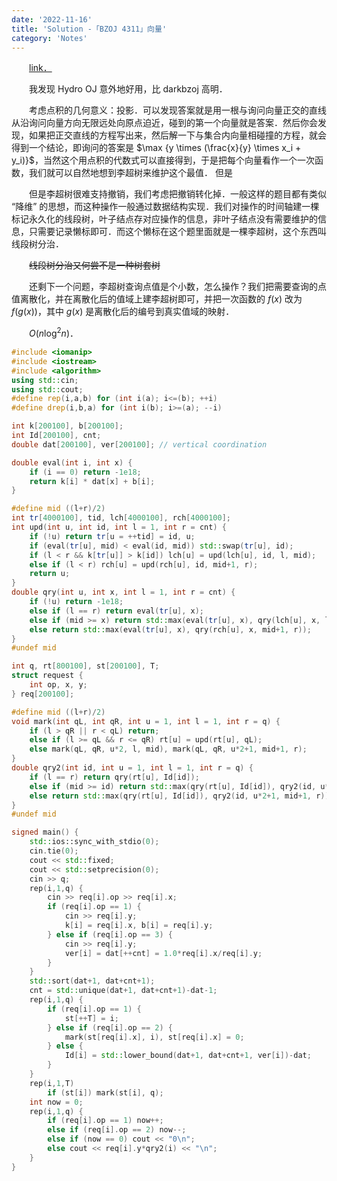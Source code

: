 ```yaml
---
date: '2022-11-16'
title: 'Solution -「BZOJ 4311」向量'
category: 'Notes'
---
```


&emsp;&emsp;[link．](https://hydro.ac/d/bzoj/p/4311)

&emsp;&emsp;我发现 Hydro OJ 意外地好用，比 darkbzoj 高明．

&emsp;&emsp;考虑点积的几何意义：投影．可以发现答案就是用一根与询问向量正交的直线从沿询问向量方向无限远处向原点迫近，碰到的第一个向量就是答案．然后你会发现，如果把正交直线的方程写出来，然后解一下与集合内向量相碰撞的方程，就会得到一个结论，即询问的答案是 $\max {y \times (\frac{x}{y} \times x_i + y_i)}$，当然这个用点积的代数式可以直接得到，于是把每个向量看作一个一次函数，我们就可以自然地想到李超树来维护这个最值．
但是

&emsp;&emsp;但是李超树很难支持撤销，我们考虑把撤销转化掉．一般这样的题目都有类似 “降维” 的思想，而这种操作一般通过数据结构实现．我们对操作的时间轴建一棵标记永久化的线段树，叶子结点存对应操作的信息，非叶子结点没有需要维护的信息，只需要记录懒标即可．而这个懒标在这个题里面就是一棵李超树，这个东西叫线段树分治．

&emsp;&emsp;~~线段树分治又何尝不是一种树套树~~

&emsp;&emsp;还剩下一个问题，李超树查询点值是个小数，怎么操作？我们把需要查询的点值离散化，并在离散化后的值域上建李超树即可，并把一次函数的 $f(x)$ 改为 $f(g(x))$，其中 $g(x)$ 是离散化后的编号到真实值域的映射．

&emsp;&emsp;$O(n \log^2 n)$．

```cpp
#include <iomanip>
#include <iostream>
#include <algorithm>
using std::cin;
using std::cout;
#define rep(i,a,b) for (int i(a); i<=(b); ++i)
#define drep(i,b,a) for (int i(b); i>=(a); --i)

int k[200100], b[200100];
int Id[200100], cnt;
double dat[200100], ver[200100]; // vertical coordination

double eval(int i, int x) {
    if (i == 0) return -1e18;
    return k[i] * dat[x] + b[i];
}

#define mid ((l+r)/2)
int tr[4000100], tid, lch[4000100], rch[4000100];
int upd(int u, int id, int l = 1, int r = cnt) {
    if (!u) return tr[u = ++tid] = id, u;
    if (eval(tr[u], mid) < eval(id, mid)) std::swap(tr[u], id);
    if (l < r && k[tr[u]] > k[id]) lch[u] = upd(lch[u], id, l, mid);
    else if (l < r) rch[u] = upd(rch[u], id, mid+1, r);
    return u;
}
double qry(int u, int x, int l = 1, int r = cnt) {
    if (!u) return -1e18;
    else if (l == r) return eval(tr[u], x);
    else if (mid >= x) return std::max(eval(tr[u], x), qry(lch[u], x, l, mid));
    else return std::max(eval(tr[u], x), qry(rch[u], x, mid+1, r));
}
#undef mid

int q, rt[800100], st[200100], T;
struct request {
    int op, x, y;
} req[200100];

#define mid ((l+r)/2)
void mark(int qL, int qR, int u = 1, int l = 1, int r = q) {
    if (l > qR || r < qL) return;
    else if (l >= qL && r <= qR) rt[u] = upd(rt[u], qL);
    else mark(qL, qR, u*2, l, mid), mark(qL, qR, u*2+1, mid+1, r);
}
double qry2(int id, int u = 1, int l = 1, int r = q) {
    if (l == r) return qry(rt[u], Id[id]);
    else if (mid >= id) return std::max(qry(rt[u], Id[id]), qry2(id, u*2, l, mid));
    else return std::max(qry(rt[u], Id[id]), qry2(id, u*2+1, mid+1, r));
}
#undef mid

signed main() {
    std::ios::sync_with_stdio(0);
    cin.tie(0);
    cout << std::fixed;
    cout << std::setprecision(0);
    cin >> q;
    rep(i,1,q) {
        cin >> req[i].op >> req[i].x;
        if (req[i].op == 1) {
            cin >> req[i].y;
            k[i] = req[i].x, b[i] = req[i].y;
        } else if (req[i].op == 3) {
            cin >> req[i].y;
            ver[i] = dat[++cnt] = 1.0*req[i].x/req[i].y;
        }
    }
    std::sort(dat+1, dat+cnt+1);
    cnt = std::unique(dat+1, dat+cnt+1)-dat-1;
    rep(i,1,q) {
        if (req[i].op == 1) {
            st[++T] = i;
        } else if (req[i].op == 2) {
            mark(st[req[i].x], i), st[req[i].x] = 0;
        } else {
            Id[i] = std::lower_bound(dat+1, dat+cnt+1, ver[i])-dat;
        }
    }
    rep(i,1,T)
        if (st[i]) mark(st[i], q);
    int now = 0;
    rep(i,1,q) {
        if (req[i].op == 1) now++;
        else if (req[i].op == 2) now--;
        else if (now == 0) cout << "0\n";
        else cout << req[i].y*qry2(i) << "\n";
    }
}
```